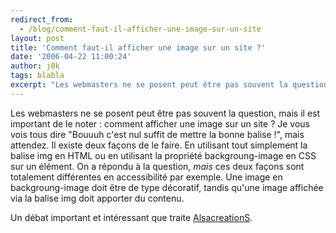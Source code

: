```yaml
---
redirect_from:
  - /blog/comment-faut-il-afficher-une-image-sur-un-site
layout: post
title: 'Comment faut-il afficher une image sur un site ?'
date: '2006-04-22 11:00:24'
author: j0k
tags: blabla
excerpt: "Les webmasters ne se posent peut être pas souvent la question, mais il est important de le noter : comment afficher une image sur un site ? Je vous vois tous dire &quot;Bouuuh c'est nul suffit de mettre la bonne balise !&quot;, mais attendez.     \nIl existe deux façons de le faire. En utilisant tout simplement la balise img en HTML ou en utilisant la propriété      …"
---
```


Les webmasters ne se posent peut être pas souvent la question, mais il est important de le noter : comment afficher une image sur un site ? Je vous vois tous dire &quot;Bouuuh c'est nul suffit de mettre la bonne balise !&quot;, mais attendez.
Il existe deux façons de le faire. En utilisant tout simplement la balise img en HTML ou en utilisant la propriété backgroung-image en CSS sur un élément. On a répondu à la question, _mais_ ces deux façons sont totalement différentes en accessibilité par exemple. Une image en backgroung-image doit être de type décoratif, tandis qu'une image affichée via la balise img doit apporter du contenu.

Un débat important et intéressant que traite [AlsacreationS](http://blog.alsacreations.com/2006/04/21/241-balise-img-ou-feuille-de-style).
